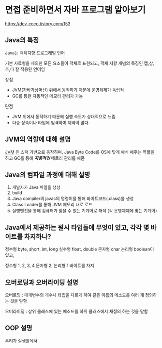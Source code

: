 # 면접 준비하면서 자바 프로그램 알아보기

https://dev-coco.tistory.com/153

## Java의 특징 
Java는 객체지향 프로그래밍 언어


기본 자료형을 제외한 모든 요소들이 객체로 표현되고, 객체 지향 개념의 특징인 캡,상,추,다 잘 적용된 언어임

장점
- JVM(자바가상머신) 위에서 동작하기 때문에 운영체제가 독립적
- GC를 통한 자동적인 메모리 관리가 가능

단점
- JVM 위에서 동작하기 때문에 실행 속도가 상대적으로 느림
- 다중 상속이나 타입에 엄격하며 제약이 많다.

## JVM의 역할에 대해 설명
[JVM](https://github.com/Hoonyyyy/JAVA-or-Spring/blob/main/JAVA/%EB%A9%B4%EC%A0%91%EC%A4%80%EB%B9%84%ED%95%98%EB%A9%B4%EC%84%9C.md) 은 스택 기반으로 동작하며, Java Byte Code를 OS에 맞게 해석 해주는 역할을 하고 GC를 통해 ***자동적인*** 메로리 관리를 해줌

## Java의 컴파일 과정에 대해 설명
1. 개발자가 Java 파일을 생성
2. build
3. Java compiler의 javac의 명령어를 통해 바이트코드(.class)를 생성
4. Class Loader를 통해 JVM 메모리 내로 로드
5. 실행엔진을 통해 컴퓨터가 읽을 수 있는 기계어로 해석 (각 운영체제에 맞는 기계어)

## Java에서 제공하는 원시 타입들에 무엇이 있고, 각각 몇 바이트를 차지하나?
정수형 byte, short, int, long 실수형 float, double 문자형 char 논리형 boolean이 있고,

정수형 1, 2, 3, 4 문자형 2, 논리형 1 바이트를 차지

## 오버로딩과 오버라이딩 설명
오버로딩 : 매개변수의 개수나 타입을 다르게 하여 같은 이름의 메소드를 여러 개 정의하는 것을 말함

오버라이딩 : 상위 클래스에 있는 메소드를 하위 클래스에서 재정의 하는 것을 말함

## OOP 설명
우리가 실생활에서 
